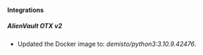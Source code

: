 #### Integrations
##### AlienVault OTX v2
- Updated the Docker image to: *demisto/python3:3.10.9.42476*.

